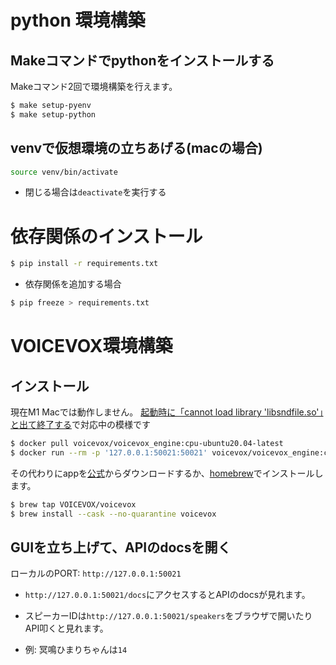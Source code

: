 
# python 環境構築

## Makeコマンドでpythonをインストールする
Makeコマンド2回で環境構築を行えます。

```bash
$ make setup-pyenv
$ make setup-python
```

## venvで仮想環境の立ちあげる(macの場合)
```bash
source venv/bin/activate
```

* 閉じる場合は```deactivate```を実行する


# 依存関係のインストール
```bash
$ pip install -r requirements.txt
```

- 依存関係を追加する場合
```bash
$ pip freeze > requirements.txt
```

# VOICEVOX環境構築

## インストール
現在M1 Macでは動作しません。
[起動時に「cannot load library 'libsndfile.so'」と出て終了する](https://github.com/VOICEVOX/voicevox_engine/issues/770)で対応中の模様です
```bash
$ docker pull voicevox/voicevox_engine:cpu-ubuntu20.04-latest
$ docker run --rm -p '127.0.0.1:50021:50021' voicevox/voicevox_engine:cpu-ubuntu20.04-latest
```

その代わりにappを[公式](https://github.com/VOICEVOX/voicevox_engine)からダウンロードするか、[homebrew](https://github.com/VOICEVOX/homebrew-voicevox)でインストールします。

```bash
$ brew tap VOICEVOX/voicevox
$ brew install --cask --no-quarantine voicevox
```

## GUIを立ち上げて、APIのdocsを開く
ローカルのPORT: `http://127.0.0.1:50021`
- `http://127.0.0.1:50021/docs`にアクセスするとAPIのdocsが見れます。

- スピーカーIDは`http://127.0.0.1:50021/speakers`をブラウザで開いたりAPI叩くと見れます。
- 例: 冥鳴ひまりちゃんは`14`

